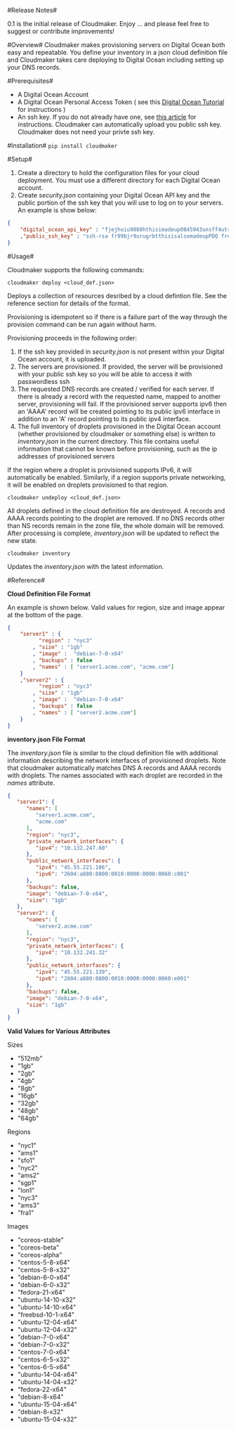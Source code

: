 #Release Notes#

0.1 is the initial release of Cloudmaker. Enjoy ... and please feel free to
suggest or contribute improvements!

#Overview#
Cloudmaker makes provisioning servers on Digital Ocean both easy and repeatable.
You define your inventory in a json cloud definition file and Cloudmaker takes
care deploying to Digital Ocean including setting up your DNS records.

#Prerequisites#
* A Digital Ocean Account
* A Digital Ocean Personal Access Token ( see this
[Digital Ocean Tutorial](https://www.digitalocean.com/community/tutorials/how-to-use-the-digitalocean-api-v2)
for instructions )
* An ssh key.  If you do not already have one, see [this article](https://www.digitalocean.com/community/tutorials/how-to-set-up-ssh-keys--2)
for instructions.  Cloudmaker can automatically upload you public ssh key. Cloudmaker
does not need your privte ssh key.

#Installation#
`pip install cloudmaker`

#Setup#
1. Create a directory to hold the configuration files for your cloud deployment.
You must use a different directory for each Digital Ocean account.
2. Create _security.json_ containing your Digital Ocean API key and the
public portion of the ssh key that you will use to log on to your servers.
An example is show below:
```json
{
    "digital_ocean_api_key" : "fjejhuiu9880hthisimadeup0845943unsff4utrjd"
    ,"public_ssh_key" : "ssh-rsa fr99bjr9urugrbtthisisalsomadeupPDQ fredy@acme.com"
}
```

#Usage#

Cloudmaker supports the following commands:

```
cloudmaker deploy <cloud_def.json>
```
Deploys a collection of resources desribed by a cloud defintion file. See the
reference section for details of the format.

Provisioning is idempotent so if there is a failure part of the way through the
provision command can be run again without harm.

Provisioning proceeds in the following order:
1. If the ssh key provided in _security.json_ is not present within your
Digital Ocean account, it is uploaded.
2. The servers are provisioned. If provided, the server will be provisioned
with your public ssh key so you will be able to access it with
passwordless ssh
3. The requested DNS records are created / verified for each server. If
there is already a record with the requested name, mapped to another server,
provisioning will fail.  If the provisioned server supports  ipv6 then an
'AAAA' record will be created pointing to its public ipv6 interface in addition to
an 'A' record pointing to its public ipv4 interface.
4. The full inventory of droplets provisioned in the Digital Ocean account
(whether provisioned by cloudmaker or something else) is written to
_inventory.json_ in the current directory.  This file contains useful
information that cannot be known before provisioning, such as the ip addresses
of provisioned servers

If the region where a droplet is provisioned supports IPv6, it will
automatically be enabled. Similarly, if a region supports private networking,
it will be enabled on droplets provisioned to that region.   


```
cloudmaker undeploy <cloud_def.json>
```
All droplets defined in the cloud definition file are destroyed.  A records
and AAAA records pointing to the droplet are removed.  If no DNS records
other than NS records remain in the zone file, the whole domain will be removed.
After processing is complete, _inventory.json_ will be updated to reflect the
new state.

```
cloudmaker inventory
```
Updates the _inventory.json_ with the latest information.

#Reference#

__Cloud Definition File Format__

An example is shown below. Valid values for region, size and image appear at
the bottom of the page.

```json
{
    "server1" : {
          "region" : "nyc3"
        , "size" : "1gb"
        , "image" :  "debian-7-0-x64"
        , "backups" : false
        , "names" : [ "server1.acme.com", "acme.com"]
    }
    ,"server2" : {
          "region" : "nyc3"
        , "size" : "1gb"
        , "image" :  "debian-7-0-x64"
        , "backups" : false
        , "names" : [ "server2.acme.com"]
    }
}

```

__inventory.json File Format__

The _inventory.json_ file is similar to the cloud definition file with
additional information describing the network interfaces of provisioned
droplets.  Note that cloudmaker automatically matches DNS A records and AAAA
records with droplets.  The names associated with each droplet are recorded in
the _names_ attribute.

```json
{
   "server1": {
      "names": [
         "server1.acme.com", 
         "acme.com"
      ], 
      "region": "nyc3", 
      "private_network_interfaces": {
         "ipv4": "10.132.247.60"
      }, 
      "public_network_interfaces": {
         "ipv4": "45.55.221.186", 
         "ipv6": "2604:a880:0800:0010:0000:0000:0060:c001"
      }, 
      "backups": false, 
      "image": "debian-7-0-x64", 
      "size": "1gb"
   }, 
   "server2": {
      "names": [
         "server2.acme.com"
      ], 
      "region": "nyc3", 
      "private_network_interfaces": {
         "ipv4": "10.132.241.32"
      }, 
      "public_network_interfaces": {
         "ipv4": "45.55.221.139", 
         "ipv6": "2604:a880:0800:0010:0000:0000:0060:e001"
      }, 
      "backups": false, 
      "image": "debian-7-0-x64", 
      "size": "1gb"
   }
}
```
   

__Valid Values for Various Attributes__

Sizes
* "512mb"
* "1gb"
* "2gb"
* "4gb"
* "8gb"
* "16gb"
* "32gb"
* "48gb"
* "64gb"

Regions
* "nyc1"
* "ams1"
* "sfo1"
* "nyc2"
* "ams2"
* "sgp1"
* "lon1"
* "nyc3"
* "ams3"
* "fra1"

Images
* "coreos-stable"
* "coreos-beta"
* "coreos-alpha"
* "centos-5-8-x64"
* "centos-5-8-x32"
* "debian-6-0-x64"
* "debian-6-0-x32"
* "fedora-21-x64"
* "ubuntu-14-10-x32"
* "ubuntu-14-10-x64"
* "freebsd-10-1-x64"
* "ubuntu-12-04-x64"
* "ubuntu-12-04-x32"
* "debian-7-0-x64"
* "debian-7-0-x32"
* "centos-7-0-x64"
* "centos-6-5-x32"
* "centos-6-5-x64"
* "ubuntu-14-04-x64"
* "ubuntu-14-04-x32"
* "fedora-22-x64"
* "debian-8-x64"
* "ubuntu-15-04-x64"
* "debian-8-x32"
* "ubuntu-15-04-x32"
